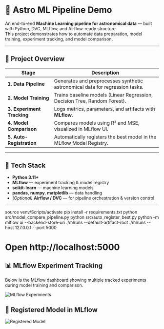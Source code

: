 # 🚀 Astro ML Pipeline Demo

An end-to-end **Machine Learning pipeline for astronomical data** — built with Python, DVC, MLflow, and Airflow-ready structure.  
This project demonstrates how to automate data preparation, model training, experiment tracking, and model comparison.

---

## 🌌 Project Overview

| Stage | Description |
|--------|--------------|
| **1. Data Pipeline** | Generates and preprocesses synthetic astronomical data for regression tasks. |
| **2. Model Training** | Trains baseline models (Linear Regression, Decision Tree, Random Forest). |
| **3. Experiment Tracking** | Logs metrics, parameters, and artifacts with **MLflow**. |
| **4. Model Comparison** | Compares models using R² and MSE, visualized in MLflow UI. |
| **5. Auto-Registration** | Automatically registers the best model in the MLflow Model Registry. |

---

## 🧠 Tech Stack

- **Python 3.11+**
- **MLflow** — experiment tracking & model registry  
- **scikit-learn** — machine learning models  
- **pandas**, **numpy**, **matplotlib** — data handling  
- *(Optional)* **Airflow / DVC** — for pipeline orchestration & version control

---

source venv/Scripts/activate
pip install -r requirements.txt
python src/model_compare_pipeline.py
python src/auto_register_best.py
python -m mlflow ui --backend-store-uri ./mlruns --default-artifact-root ./mlruns --host 127.0.0.1 --port 5000
# Open http://localhost:5000


## 📊 MLflow Experiment Tracking

Below is the MLflow dashboard showing multiple tracked experiments during model training and comparison.

![MLflow Experiments](docs/images/mlflow_experiments.png)


## 🧠 Registered Model in MLflow
![Registered Model](docs/images/mlflow_registered_model.png)



